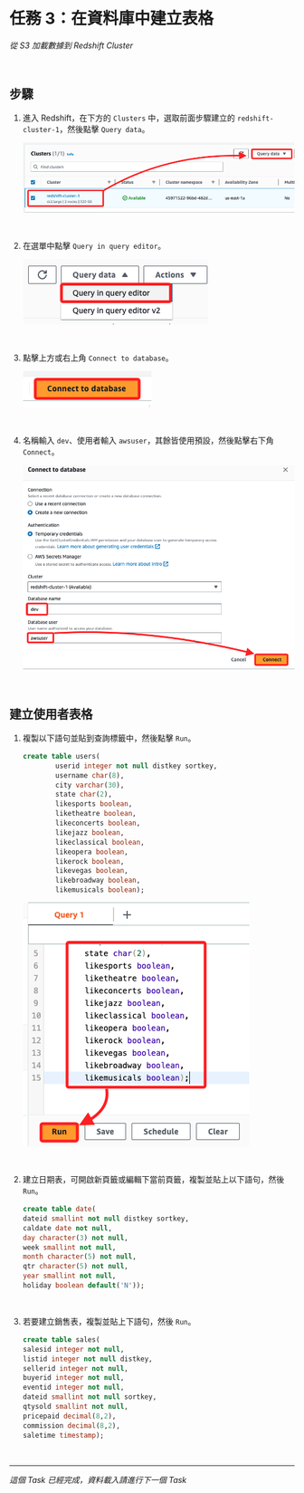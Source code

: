 # 任務 3：在資料庫中建立表格

_從 S3 加載數據到 Redshift Cluster_

<br>

## 步驟

1. 進入 Redshift，在下方的 `Clusters` 中，選取前面步驟建立的 `redshift-cluster-1`，然後點擊 `Query data`。

    ![](images/img_37.png)

<br>

2. 在選單中點擊 `Query in query editor`。

    ![](images/img_38.png)

<br>

3. 點擊上方或右上角 `Connect to database`。

    ![](images/img_39.png)

<br>

4. 名稱輸入 `dev`、使用者輸入 `awsuser`，其餘皆使用預設，然後點擊右下角 `Connect`。

    ![](images/img_40.png)

<br>

## 建立使用者表格

1. 複製以下語句並貼到查詢標籤中，然後點擊 `Run`。

    ```sql
    create table users(
            userid integer not null distkey sortkey,
            username char(8),
            city varchar(30),
            state char(2),
            likesports boolean,
            liketheatre boolean,
            likeconcerts boolean,
            likejazz boolean,
            likeclassical boolean,
            likeopera boolean,
            likerock boolean,
            likevegas boolean,
            likebroadway boolean,
            likemusicals boolean);
    ```

    ![](images/img_41.png)

<br>

2. 建立日期表，可開啟新頁籤或編輯下當前頁籤，複製並貼上以下語句，然後 `Run`。

    ```sql
    create table date(
    dateid smallint not null distkey sortkey,
    caldate date not null,
    day character(3) not null,
    week smallint not null,
    month character(5) not null,
    qtr character(5) not null,
    year smallint not null,
    holiday boolean default('N'));
    ```

<br>

3. 若要建立銷售表，複製並貼上下語句，然後 `Run`。

    ```sql
    create table sales(
    salesid integer not null,
    listid integer not null distkey,
    sellerid integer not null,
    buyerid integer not null,
    eventid integer not null,
    dateid smallint not null sortkey,
    qtysold smallint not null,
    pricepaid decimal(8,2),
    commission decimal(8,2),
    saletime timestamp);
    ```

<br>

___

_這個 Task 已經完成，資料載入請進行下一個 Task_